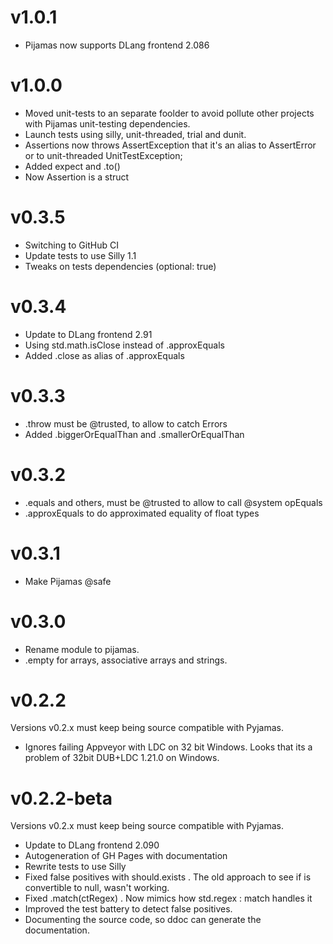 # v1.0.1

* Pijamas now supports DLang frontend 2.086

# v1.0.0

* Moved unit-tests to an separate foolder to avoid pollute other projects with
    Pijamas unit-testing dependencies.
* Launch tests using silly, unit-threaded, trial and dunit.
* Assertions now throws AssertException that it's an alias to AssertError or to
    unit-threaded UnitTestException;
* Added expect and .to()
* Now Assertion is a struct

# v0.3.5

* Switching to GitHub CI
* Update tests to use Silly 1.1
* Tweaks on tests dependencies (optional: true)

# v0.3.4

* Update to DLang frontend 2.91
* Using std.math.isClose instead of .approxEquals
* Added .close as alias of .approxEquals

# v0.3.3

* .throw must be @trusted, to allow to catch Errors
* Added .biggerOrEqualThan and .smallerOrEqualThan

# v0.3.2

* .equals and others, must be @trusted to allow to call @system opEquals
* .approxEquals to do approximated equality of float types

# v0.3.1

* Make Pijamas @safe

# v0.3.0

* Rename module to pijamas.
* .empty for arrays, associative arrays and strings.

# v0.2.2

Versions v0.2.x must keep being source compatible with Pyjamas.

* Ignores failing Appveyor with LDC on 32 bit Windows. Looks that its a problem
    of 32bit DUB+LDC 1.21.0 on Windows.

# v0.2.2-beta

Versions v0.2.x must keep being source compatible with Pyjamas.

* Update to DLang frontend 2.090
* Autogeneration of GH Pages with documentation
* Rewrite tests to use Silly
* Fixed false positives with should.exists . The old approach to see if is convertible to null, wasn't working.
* Fixed .match(ctRegex) . Now mimics how std.regex : match handles it
* Improved the test battery to detect false positives.
* Documenting the source code, so ddoc can generate the documentation.


